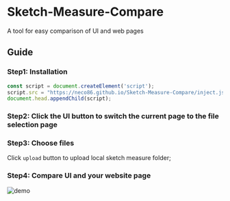 # Sketch-Measure-Compare

A tool for easy comparison of UI and web pages

## Guide

### Step1: Installation

```js
const script = document.createElement('script');
script.src = "https://neco86.github.io/Sketch-Measure-Compare/inject.js";
document.head.appendChild(script);
```

### Step2: Click the UI button to switch the current page to the file selection page

### Step3: Choose files

Click `upload` button to upload local sketch measure folder;

### Step4: Compare UI and your website page

![demo](https://neco86.github.io/Sketch-Measure-Compare/demo.png)
